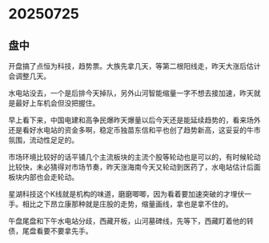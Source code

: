 # 20250725

## 盘中

开盘搞了点恒为科技，趋势票。大族先拿几天，等第二根阳线走，昨天大涨后估计会调整几天。

水电站没去，一个是后排今天掉队，另外山河智能缩量一字不想去接加速，昨天就是最好上车机会但没把握住。

早上看下来，中国电建和高争民爆昨天爆量以后今天还是能延续趋势的，看来场外还是看好水电站的资金多啊，稳定币独苗东信和平也创了趋势新高，这妥妥的牛市氛围，流动性足足的。

市场环境比较好的话平铺几个主流板块的主流个股等轮动也是可以的，有时候轮动比较快，未必猜得对市场节奏，昨天涨海南今天又轮动到医药了，水电站估计后面板块内部也会走轮动。

星湖科技这个K线就是机构的味道，磨磨唧唧，因为看着要加速突破的才埋伏一手。相比之下昂立康那种就是庄股的走势，缩量画线，拿也是拿不住的。

午盘尾盘和下午水电站分歧，西藏开板，山河墓碑线，先等下，西藏盯着他的转债，尾盘看要不要拿先手。
